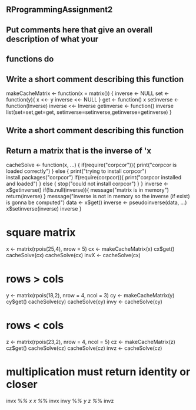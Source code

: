 ## RProgrammingAssignment2

## Put comments here that give an overall description of what your
## functions do

## Write a short comment describing this function
makeCacheMatrix <- function(x = matrix()) {
  inverse <- NULL
  set <- function(y){
    x <<- y
    inverse <<- NULL
  }
  get <- function() x
  setinverse <- function(Inverse) inverse <<- Inverse
  getinverse <- function() inverse
  list(set=set,get=get,
       setinverse=setinverse,getinverse=getinverse)
}

## Write a short comment describing this function
## Return a matrix that is the inverse of 'x

cacheSolve <- function(x, ...) 
{
  if(require("corpcor")){
    print("corpcor is loaded correctly")
  } else {
    print("trying to install corpcor")
    install.packages("corpcor")
    if(require(corpcor)){
      print("corpcor installed and loaded")
    } else {
      stop("could not install corpcor")
    }
  }
  inverse <- x$getinverse()
  if(!is.null(inverse)){
    message("matrix is in memory")
    return(inverse)
  }
  message("inverse is not in memory so the inverse (if exist) is gonna be computed")
  data <- x$get()
  inverse <- pseudoinverse(data, ...)
  x$setinverse(inverse)
  inverse
}

# square matrix
x <- matrix(rpois(25,4), nrow = 5)
cx <- makeCacheMatrix(x)
cx$get()
cacheSolve(cx)
cacheSolve(cx)
invX <- cacheSolve(cx)

# rows > cols
y <- matrix(rpois(18,2), nrow = 4, ncol = 3)
cy <- makeCacheMatrix(y)
cy$get()
cacheSolve(cy)
cacheSolve(cy)
invy <- cacheSolve(cy)

# rows < cols
z <- matrix(rpois(23,2), nrow = 4, ncol = 5)
cz <- makeCacheMatrix(z)
cz$get()
cacheSolve(cz)
cacheSolve(cz)
invz <- cacheSolve(cz)

# multiplication must return identity or closer
invx %*% x
x %*% invx
invy %*% y 
z %*% invz 

